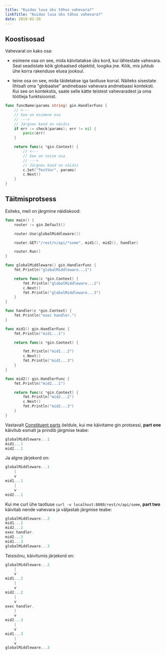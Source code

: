 ```yaml
---
title: "Kuidas luua üks tõhus vahevara?"
linkTitle: "Kuidas luua üks tõhus vahevara?"
date: 2019-02-26
---
```


## Koostisosad

Vahevaral on kaks osa:

  - esimene osa on see, mida käivitatakse üks kord, kui lähtestate vahevara. Seal seadistate kõik globaalsed objektid, loogika jne. Kõik, mis juhtub ühe korra rakenduse eluea jooksul.

  - teine ​​osa on see, mida täidetakse iga taotluse korral. Näiteks sisestate lihtsalt oma "globaalse" andmebaasi vahevara andmebaasi konteksti. Kui see on kontekstis, saate selle kätte teistest vahevaradest ja oma töötleja funktsioonist.

```go
func funcName(params string) gin.HandlerFunc {
    // <---
    // See on esimene osa
    // --->
    // Järgnev kood on näidis
    if err := check(params); err != nil {
        panic(err)
    }

    return func(c *gin.Context) {
        // <---
        // See on teine osa
        // --->
        // Järgnev kood on näidis
        c.Set("TestVar", params)
        c.Next()    
    }
}
```

## Täitmisprotsess

Esiteks, meil on järgmine näidiskood:

```go
func main() {
	router := gin.Default()

	router.Use(globalMiddleware())

	router.GET("/rest/n/api/*some", mid1(), mid2(), handler)

	router.Run()
}

func globalMiddleware() gin.HandlerFunc {
	fmt.Println("globalMiddleware...1")

	return func(c *gin.Context) {
		fmt.Println("globalMiddleware...2")
		c.Next()
		fmt.Println("globalMiddleware...3")
	}
}

func handler(c *gin.Context) {
	fmt.Println("exec handler.")
}

func mid1() gin.HandlerFunc {
	fmt.Println("mid1...1")

	return func(c *gin.Context) {

		fmt.Println("mid1...2")
		c.Next()
		fmt.Println("mid1...3")
	}
}

func mid2() gin.HandlerFunc {
	fmt.Println("mid2...1")

	return func(c *gin.Context) {
		fmt.Println("mid2...2")
		c.Next()
		fmt.Println("mid2...3")
	}
}
```

Vastavalt [Constituent parts](#Constituent-parts) öeldule, kui me käivitame gin protsessi, **part one** käivitub esmalt ja prindib järgmise teabe:

```go
globalMiddleware...1
mid1...1
mid2...1
```

Ja algne järjekord on:

```go
globalMiddleware...1
    |
    v
mid1...1
    |
    v
mid2...1
```

Kui me curl ühe taotluse `curl -v localhost:8080/rest/n/api/some`, **part two** käivitab nende vahevara ja väljastab järgmise teabe:

```go
globalMiddleware...2
mid1...2
mid2...2
exec handler.
mid2...3
mid1...3
globalMiddleware...3
```

Teisisõnu, käivitumis järjekord on:

```go
globalMiddleware...2
    |
    v
mid1...2
    |
    v
mid2...2
    |
    v
exec handler.
    |
    v
mid2...3
    |
    v
mid1...3
    |
    v
globalMiddleware...3
```


